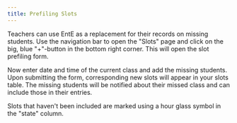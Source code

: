 ```yaml
---
title: Prefiling Slots
---
```


Teachers can use EntE as a replacement for their records on missing students.
Use the navigation bar to open the "Slots" page and click on the big, blue "+"-button in the bottom right corner.
This will open the slot prefiling form.

Now enter date and time of the current class and add the missing students.
Upon submitting the form, corresponding new slots will appear in your slots table.
The missing students will be notified about their missed class and can include those
in their entries.

Slots that haven't been included are marked using a hour glass symbol in the "state" column.
